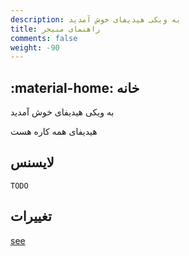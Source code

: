 ```yaml
---
description: به ویکی هیدیفای خوش آمدید
title: راهنمای منیجر
comments: false
weight: -90
---
```

## :material-home: خانه

به ویکی هیدیفای خوش آمدید

هیدیفای همه کاره هست

## لایسنس

```
TODO
```

## تغییرات

[see](changelog.md)